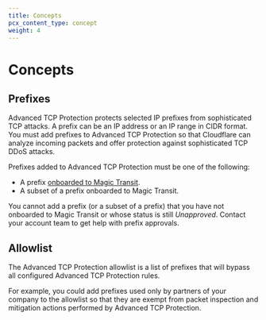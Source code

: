 ```yaml
---
title: Concepts
pcx_content_type: concept
weight: 4
---
```


# Concepts

## Prefixes

Advanced TCP Protection protects selected IP prefixes from sophisticated TCP attacks. A prefix can be an IP address or an IP range in CIDR format. You must add prefixes to Advanced TCP Protection so that Cloudflare can analyze incoming packets and offer protection against sophisticated TCP DDoS attacks.

Prefixes added to Advanced TCP Protection must be one of the following:

* A prefix [onboarded to Magic Transit](/magic-transit/how-to/advertise-prefixes/).
* A subset of a prefix onboarded to Magic Transit.

You cannot add a prefix (or a subset of a prefix) that you have not onboarded to Magic Transit or whose status is still _Unapproved_. Contact your account team to get help with prefix approvals.

## Allowlist

The Advanced TCP Protection allowlist is a list of prefixes that will bypass all configured Advanced TCP Protection rules.

For example, you could add prefixes used only by partners of your company to the allowlist so that they are exempt from packet inspection and mitigation actions performed by Advanced TCP Protection.
